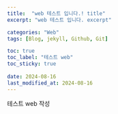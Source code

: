 ```yaml
---
title:  "web 테스트 입니다.! title"
excerpt: "web 테스트 입니다. excerpt"

categories: "Web"
tags: [Blog, jekyll, Github, Git]

toc: true
toc_label: "테스트 web"
toc_sticky: true
 
date: 2024-08-16
last_modified_at: 2024-08-16
---
```

테스트 web 작성